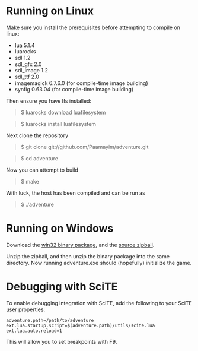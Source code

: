 Running on Linux
================

Make sure you install the prerequisites before attempting to compile on linux:

* lua 5.1.4
* luarocks
* sdl 1.2
* sdl_gfx 2.0
* sdl_image 1.2
* sdl_ttf 2.0
* imagemagick 6.7.6.0 (for compile-time image building)
* synfig 0.63.04 (for compile-time image building)

Then ensure you have lfs installed:

> $ luarocks download luafilesystem

> $ luarocks install luafilesystem

Next clone the repository

> $ git clone git://github.com/Paamayim/adventure.git

> $ cd adventure

Now you can attempt to build 

> $ make

With luck, the host has been compiled and can be run as

> $ ./adventure



Running on Windows
==================

Download the [win32 binary package](https://github.com/Paamayim/adventure/downloads), and the [source zipball](https://github.com/Paamayim/adventure/zipball/master).

Unzip the zipball, and then unzip the binary package into the same directory. 
Now running adventure.exe should (hopefully) initialize the game.



Debugging with SciTE
====================
To enable debugging integration with SciTE, add the following to your SciTE user properties:

```
adventure.path=/path/to/adventure
ext.lua.startup.script=$(adventure.path)/utils/scite.lua
ext.lua.auto.reload=1
```

This will allow you to set breakpoints with F9.
